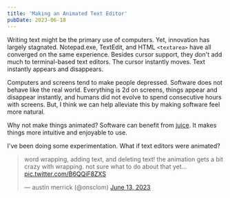 ```yaml
---
title: 'Making an Animated Text Editor'
pubDate: 2023-06-18
---
```


Writing text might be the primary use of computers. Yet, innovation has largely stagnated.
Notepad.exe, TextEdit, and HTML `<textarea>` have all converged on the same experience. Besides
cursor support, they don't add much to terminal-based text editors. The cursor instantly moves. Text
instantly appears and disappears.

Computers and screens tend to make people depressed. Software does not behave like the real world.
Everything is 2d on screens, things appear and disappear instantly, and humans did not evolve to
spend consecutive hours with screens. But, I think we can help alleviate this by making software
feel more natural.

Why not make things animated? Software can benefit from
[juice](https://garden.bradwoods.io/notes/design/juice). It makes things more intuitive and
enjoyable to use.

I've been doing some experimentation. What if text editors were animated?

<blockquote class="twitter-tweet" data-theme="light"><p lang="en" dir="ltr">word wrapping, adding text, and deleting text! the animation gets a bit crazy with wrapping. not sure what to do about that yet... <a href="https://t.co/B6QQiF8ZXS">pic.twitter.com/B6QQiF8ZXS</a></p>&mdash; austin merrick (@onsclom) <a href="https://twitter.com/onsclom/status/1668502000676515844?ref_src=twsrc%5Etfw">June 13, 2023</a></blockquote> <script async src="https://platform.twitter.com/widgets.js" charset="utf-8"></script>
